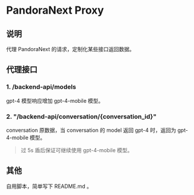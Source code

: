 # PandoraNext Proxy

## 说明

代理 PandoraNext 的请求，定制化某些接口返回数据。

## 代理接口

### 1. /backend-api/models

gpt-4 模型响应增加 gpt-4-mobile 模型。

### 2. "/backend-api/conversation/{conversation_id}"

conversation 原数据，当 conversation 的 model 返回 gpt-4 时，返回为 gpt-4-mobile 模型。

> 过 5s 盾后保证可继续使用 gpt-4-mobile 模型。

## 其他

自用脚本，简单写下 README.md 。